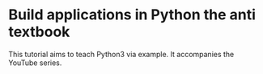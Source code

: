 # Build applications in Python the anti textbook

This tutorial aims to teach Python3 via example. It accompanies the YouTube series.
